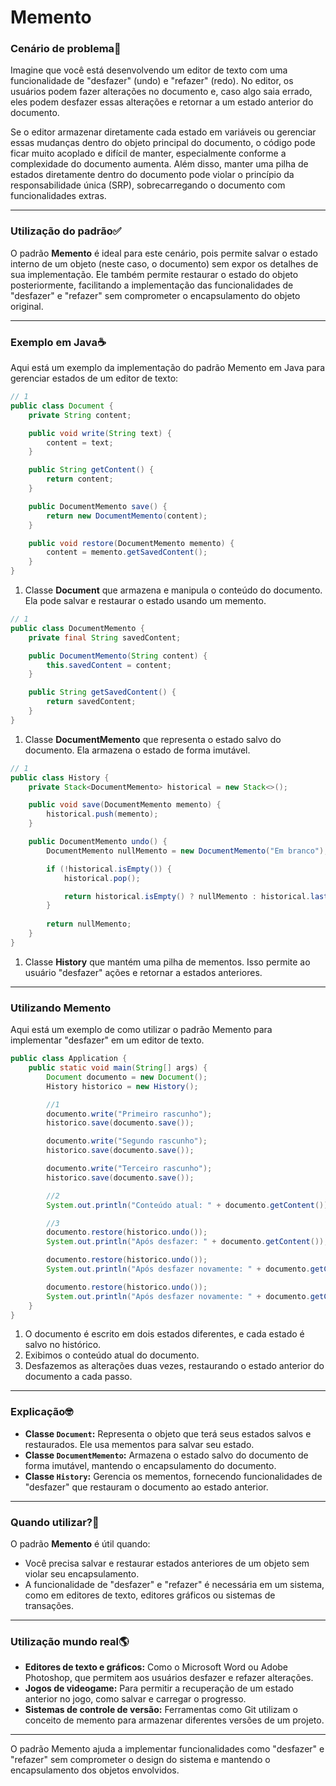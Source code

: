 # Memento

### Cenário de problema📝

Imagine que você está desenvolvendo um editor de texto com uma funcionalidade de "desfazer" (undo) e "refazer" (redo). No editor, os usuários podem fazer alterações no documento e, caso algo saia errado, eles podem desfazer essas alterações e retornar a um estado anterior do documento. 

Se o editor armazenar diretamente cada estado em variáveis ou gerenciar essas mudanças dentro do objeto principal do documento, o código pode ficar muito acoplado e difícil de manter, especialmente conforme a complexidade do documento aumenta. Além disso, manter uma pilha de estados diretamente dentro do documento pode violar o princípio da responsabilidade única (SRP), sobrecarregando o documento com funcionalidades extras.

---

### Utilização do padrão✅

O padrão **Memento** é ideal para este cenário, pois permite salvar o estado interno de um objeto (neste caso, o documento) sem expor os detalhes de sua implementação. Ele também permite restaurar o estado do objeto posteriormente, facilitando a implementação das funcionalidades de "desfazer" e "refazer" sem comprometer o encapsulamento do objeto original.

---

### Exemplo em Java☕

Aqui está um exemplo da implementação do padrão Memento em Java para gerenciar estados de um editor de texto:

```java
// 1
public class Document {
    private String content;

    public void write(String text) {
        content = text;
    }

    public String getContent() {
        return content;
    }

    public DocumentMemento save() {
        return new DocumentMemento(content);
    }

    public void restore(DocumentMemento memento) {
        content = memento.getSavedContent();
    }
}
```

1. Classe **Document** que armazena e manipula o conteúdo do documento. Ela pode salvar e restaurar o estado usando um memento.

```java
// 1
public class DocumentMemento {
    private final String savedContent;

    public DocumentMemento(String content) {
        this.savedContent = content;
    }

    public String getSavedContent() {
        return savedContent;
    }
}
```

1. Classe **DocumentMemento** que representa o estado salvo do documento. Ela armazena o estado de forma imutável.

```java
// 1
public class History {
    private Stack<DocumentMemento> historical = new Stack<>();

    public void save(DocumentMemento memento) {
        historical.push(memento);
    }

    public DocumentMemento undo() {
        DocumentMemento nullMemento = new DocumentMemento("Em branco");

        if (!historical.isEmpty()) {
            historical.pop();

            return historical.isEmpty() ? nullMemento : historical.lastElement();
        }
        
        return nullMemento;
    }
}
```

1. Classe **History** que mantém uma pilha de mementos. Isso permite ao usuário "desfazer" ações e retornar a estados anteriores.

---

### Utilizando Memento

Aqui está um exemplo de como utilizar o padrão Memento para implementar "desfazer" em um editor de texto.

```java
public class Application {
    public static void main(String[] args) {
        Document documento = new Document();
        History historico = new History();

        //1
        documento.write("Primeiro rascunho");
        historico.save(documento.save());

        documento.write("Segundo rascunho");
        historico.save(documento.save());

        documento.write("Terceiro rascunho");
        historico.save(documento.save());

        //2
        System.out.println("Conteúdo atual: " + documento.getContent());

        //3
        documento.restore(historico.undo());
        System.out.println("Após desfazer: " + documento.getContent());

        documento.restore(historico.undo());
        System.out.println("Após desfazer novamente: " + documento.getContent());

        documento.restore(historico.undo());
        System.out.println("Após desfazer novamente: " + documento.getContent());
    }
}
```

1. O documento é escrito em dois estados diferentes, e cada estado é salvo no histórico.
2. Exibimos o conteúdo atual do documento.
3. Desfazemos as alterações duas vezes, restaurando o estado anterior do documento a cada passo.

---

### Explicação🤓

- **Classe `Document`:** Representa o objeto que terá seus estados salvos e restaurados. Ele usa mementos para salvar seu estado.
- **Classe `DocumentMemento`:** Armazena o estado salvo do documento de forma imutável, mantendo o encapsulamento do documento.
- **Classe `History`:** Gerencia os mementos, fornecendo funcionalidades de "desfazer" que restauram o documento ao estado anterior.

---

### Quando utilizar?🤔

O padrão **Memento** é útil quando:
- Você precisa salvar e restaurar estados anteriores de um objeto sem violar seu encapsulamento.
- A funcionalidade de "desfazer" e "refazer" é necessária em um sistema, como em editores de texto, editores gráficos ou sistemas de transações.

---

### Utilização mundo real🌎

- **Editores de texto e gráficos:** Como o Microsoft Word ou Adobe Photoshop, que permitem aos usuários desfazer e refazer alterações.
- **Jogos de videogame:** Para permitir a recuperação de um estado anterior no jogo, como salvar e carregar o progresso.
- **Sistemas de controle de versão:** Ferramentas como Git utilizam o conceito de memento para armazenar diferentes versões de um projeto.

---

O padrão Memento ajuda a implementar funcionalidades como "desfazer" e "refazer" sem comprometer o design do sistema e mantendo o encapsulamento dos objetos envolvidos.